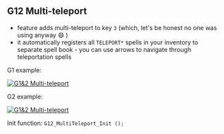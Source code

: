 ## G12 Multi-teleport
 - feature adds multi-teleport to key `3` (which, let's be honest no one was using anyway :smile: )
 - it automatically registers all `TELEPORT*` spells in your inventory to separate spell book - you can use arrows to navigate through teleportation spells
 
 G1 example:
 
 [![G1&2 Multi-teleport](https://img.youtube.com/vi/demCXdvHAng/0.jpg)](https://www.youtube.com/watch?v=demCXdvHAng)
 
 G2 example:

 [![G1&2 Multi-teleport](https://img.youtube.com/vi/Eedb8wE0OhY/0.jpg)](https://www.youtube.com/watch?v=Eedb8wE0OhY)

Init function: `G12_MultiTeleport_Init ();`
